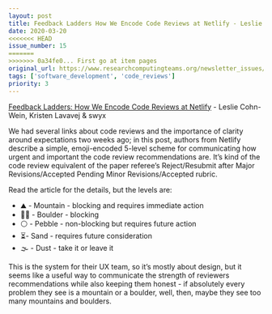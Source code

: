 ```yaml
---
layout: post
title: Feedback Ladders How We Encode Code Reviews at Netlify - Leslie Cohn-Wein, Kristen Lavavej & swyx
date: 2020-03-20
<<<<<<< HEAD
issue_number: 15
=======
>>>>>>> 0a34fe0... First go at item pages
original_url: https://www.researchcomputingteams.org/newsletter_issues/0015
tags: ['software_development', 'code_reviews']
priority: 3
---
```


<!-- markdownlint-disable MD033 -->
<!-- markdownlint-disable MD041 -->
<!-- markdownlint-disable MD049 -->

[Feedback Ladders: How We Encode Code Reviews at Netlify](https://www.netlify.com/blog/2020/03/05/feedback-ladders-how-we-encode-code-reviews-at-netlify/) - Leslie Cohn-Wein, Kristen Lavavej & swyx

We had several links about code reviews and the importance of clarity around expectations two weeks ago; in this post, authors from Netlify describe a simple, emoji-encoded 5-level scheme for communicating how urgent and important the code review recommendations are.  It’s kind of the code review equivalent of the paper referee’s Reject/Resubmit after Major Revisions/Accepted Pending Minor Revisions/Accepted rubric.

Read the article for the details, but the levels are:

- ⛰ - Mountain - blocking and requires immediate action
- 🧗‍♀️ - Boulder - blocking
- ⚪️ - Pebble - non-blocking but requires future action
- ⏳- Sand - requires future consideration
- 🌫 - Dust - take it or leave it

This is the system for their UX team, so it’s mostly about design, but it seems like a useful way to communicate the strength of reviewers recommendations while also keeping them honest - if absolutely every problem they see is a mountain or a boulder, well, then, maybe they see too many mountains and boulders.
